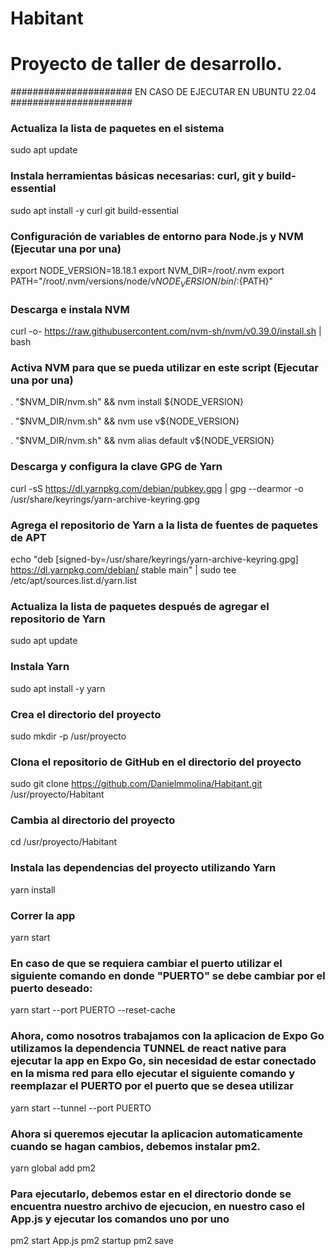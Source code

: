 # Habitant

# Proyecto de taller de desarrollo.

###################### EN CASO DE EJECUTAR EN UBUNTU 22.04 ######################
### Actualiza la lista de paquetes en el sistema
sudo apt update

### Instala herramientas básicas necesarias: curl, git y build-essential
sudo apt install -y curl git build-essential

### Configuración de variables de entorno para Node.js y NVM (Ejecutar una por una)
export NODE_VERSION=18.18.1
export NVM_DIR=/root/.nvm
export PATH="/root/.nvm/versions/node/v${NODE_VERSION}/bin/:${PATH}"

### Descarga e instala NVM
curl -o- https://raw.githubusercontent.com/nvm-sh/nvm/v0.39.0/install.sh | bash

### Activa NVM para que se pueda utilizar en este script (Ejecutar una por una)
. "$NVM_DIR/nvm.sh" && nvm install ${NODE_VERSION}

. "$NVM_DIR/nvm.sh" && nvm use v${NODE_VERSION}

. "$NVM_DIR/nvm.sh" && nvm alias default v${NODE_VERSION}

### Descarga y configura la clave GPG de Yarn
curl -sS https://dl.yarnpkg.com/debian/pubkey.gpg | gpg --dearmor -o /usr/share/keyrings/yarn-archive-keyring.gpg

### Agrega el repositorio de Yarn a la lista de fuentes de paquetes de APT
echo "deb [signed-by=/usr/share/keyrings/yarn-archive-keyring.gpg] https://dl.yarnpkg.com/debian/ stable main" | sudo tee /etc/apt/sources.list.d/yarn.list

### Actualiza la lista de paquetes después de agregar el repositorio de Yarn
sudo apt update

### Instala Yarn
sudo apt install -y yarn

### Crea el directorio del proyecto
sudo mkdir -p /usr/proyecto

### Clona el repositorio de GitHub en el directorio del proyecto
sudo git clone https://github.com/Danielmmolina/Habitant.git /usr/proyecto/Habitant

### Cambia al directorio del proyecto
cd /usr/proyecto/Habitant

### Instala las dependencias del proyecto utilizando Yarn
yarn install

### Correr la app
yarn start 

### En caso de que se requiera cambiar el puerto utilizar el siguiente comando en donde "PUERTO" se debe cambiar por el puerto deseado:
yarn start --port PUERTO --reset-cache

### Ahora, como nosotros trabajamos con la aplicacion de Expo Go utilizamos la dependencia TUNNEL de react native para ejecutar la app en Expo Go, sin necesidad de estar conectado en la misma red para ello ejecutar el siguiente comando y reemplazar el PUERTO por el puerto que se desea utilizar

yarn start --tunnel --port PUERTO

### Ahora si queremos ejecutar la aplicacion automaticamente cuando se hagan cambios, debemos instalar pm2.

yarn global add pm2

### Para ejecutarlo, debemos estar en el directorio donde se encuentra nuestro archivo de ejecucion, en nuestro caso el App.js y ejecutar los comandos uno por uno

pm2 start App.js
pm2 startup
pm2 save
